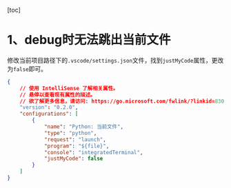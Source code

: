 [toc]



# 1、debug时无法跳出当前文件

修改当前项目路径下的`.vscode/settings.json`文件，找到`justMyCode`属性，更改为`false`即可。

```json
{
    // 使用 IntelliSense 了解相关属性。 
    // 悬停以查看现有属性的描述。
    // 欲了解更多信息，请访问: https://go.microsoft.com/fwlink/?linkid=830387
    "version": "0.2.0",
    "configurations": [
        {
            "name": "Python: 当前文件",
            "type": "python",
            "request": "launch",
            "program": "${file}",
            "console": "integratedTerminal",
            "justMyCode": false
        }
    ]
}
```



